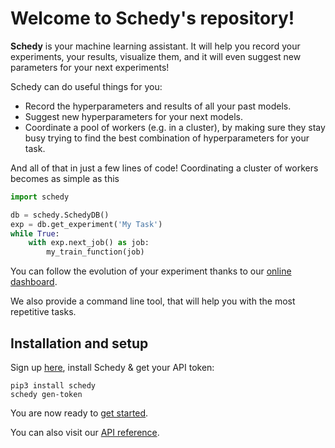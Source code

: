 # Welcome to Schedy's repository!

**Schedy** is your machine learning assistant. It will help you record your
experiments, your results, visualize them, and it will even suggest new
parameters for your next experiments!

Schedy can do useful things for you:

- Record the hyperparameters and results of all your past models.
- Suggest new hyperparameters for your next models.
- Coordinate a pool of workers (e.g. in a cluster), by making sure they
  stay busy trying to find the best combination of hyperparameters for
  your task.

And all of that in just a few lines of code! Coordinating a cluster of workers
becomes as simple as this

```python
import schedy

db = schedy.SchedyDB()
exp = db.get_experiment('My Task')
while True:
    with exp.next_job() as job:
        my_train_function(job)
```

You can follow the evolution of your experiment thanks to our [online dashboard](https://schedy.io).

We also provide a command line tool, that will help you with the most
repetitive tasks.

## Installation and setup

Sign up [here](https://schedy.io), install Schedy & get your API token:

```python3
pip3 install schedy
schedy gen-token
```

You are now ready to [get started](http://schedy.readthedocs.io/en/latest/getting_started.html).

You can also visit our [API reference](http://schedy.readthedocs.io/en/latest/reference.html).
